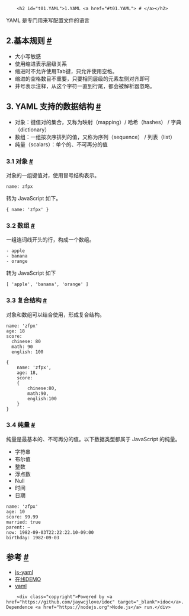 
        <h2 id="t01.YAML">1.YAML <a href="#t01.YAML"> # </a></h2>
<p>YAML &#x662F;&#x4E13;&#x95E8;&#x7528;&#x6765;&#x5199;&#x914D;&#x7F6E;&#x6587;&#x4EF6;&#x7684;&#x8BED;&#x8A00;</p>
<h2 id="t12.&#x57FA;&#x672C;&#x89C4;&#x5219;">2.&#x57FA;&#x672C;&#x89C4;&#x5219; <a href="#t12.&#x57FA;&#x672C;&#x89C4;&#x5219;"> # </a></h2>
<ul>
<li>&#x5927;&#x5C0F;&#x5199;&#x654F;&#x611F;</li>
<li>&#x4F7F;&#x7528;&#x7F29;&#x8FDB;&#x8868;&#x793A;&#x5C42;&#x7EA7;&#x5173;&#x7CFB;</li>
<li>&#x7F29;&#x8FDB;&#x65F6;&#x4E0D;&#x5141;&#x8BB8;&#x4F7F;&#x7528;Tab&#x952E;&#xFF0C;&#x53EA;&#x5141;&#x8BB8;&#x4F7F;&#x7528;&#x7A7A;&#x683C;&#x3002;</li>
<li>&#x7F29;&#x8FDB;&#x7684;&#x7A7A;&#x683C;&#x6570;&#x76EE;&#x4E0D;&#x91CD;&#x8981;&#xFF0C;&#x53EA;&#x8981;&#x76F8;&#x540C;&#x5C42;&#x7EA7;&#x7684;&#x5143;&#x7D20;&#x5DE6;&#x4FA7;&#x5BF9;&#x9F50;&#x5373;&#x53EF;</li>
<li>&#x4E95;&#x53F7;&#x8868;&#x793A;&#x6CE8;&#x91CA;&#xFF0C;&#x4ECE;&#x8FD9;&#x4E2A;&#x5B57;&#x7B26;&#x4E00;&#x76F4;&#x5230;&#x884C;&#x5C3E;&#xFF0C;&#x90FD;&#x4F1A;&#x88AB;&#x89E3;&#x6790;&#x5668;&#x5FFD;&#x7565;&#x3002;</li>
</ul>
<h2 id="t23. YAML &#x652F;&#x6301;&#x7684;&#x6570;&#x636E;&#x7ED3;&#x6784;">3. YAML &#x652F;&#x6301;&#x7684;&#x6570;&#x636E;&#x7ED3;&#x6784; <a href="#t23. YAML &#x652F;&#x6301;&#x7684;&#x6570;&#x636E;&#x7ED3;&#x6784;"> # </a></h2>
<ul>
<li>&#x5BF9;&#x8C61;&#xFF1A;&#x952E;&#x503C;&#x5BF9;&#x7684;&#x96C6;&#x5408;&#xFF0C;&#x53C8;&#x79F0;&#x4E3A;&#x6620;&#x5C04;&#xFF08;mapping&#xFF09;/ &#x54C8;&#x5E0C;&#xFF08;hashes&#xFF09; / &#x5B57;&#x5178;&#xFF08;dictionary&#xFF09;</li>
<li>&#x6570;&#x7EC4;&#xFF1A;&#x4E00;&#x7EC4;&#x6309;&#x6B21;&#x5E8F;&#x6392;&#x5217;&#x7684;&#x503C;&#xFF0C;&#x53C8;&#x79F0;&#x4E3A;&#x5E8F;&#x5217;&#xFF08;sequence&#xFF09; / &#x5217;&#x8868;&#xFF08;list&#xFF09;</li>
<li>&#x7EAF;&#x91CF;&#xFF08;scalars&#xFF09;&#xFF1A;&#x5355;&#x4E2A;&#x7684;&#x3001;&#x4E0D;&#x53EF;&#x518D;&#x5206;&#x7684;&#x503C;</li>
</ul>
<h3 id="t33.1 &#x5BF9;&#x8C61;">3.1 &#x5BF9;&#x8C61; <a href="#t33.1 &#x5BF9;&#x8C61;"> # </a></h3>
<p>&#x5BF9;&#x8C61;&#x7684;&#x4E00;&#x7EC4;&#x952E;&#x503C;&#x5BF9;&#xFF0C;&#x4F7F;&#x7528;&#x5192;&#x53F7;&#x7ED3;&#x6784;&#x8868;&#x793A;&#x3002;</p>
<pre><code class="lang-yaml"><span class="hljs-attr">name:</span> <span class="hljs-string">zfpx</span>
</code></pre>
<p>&#x8F6C;&#x4E3A; JavaScript &#x5982;&#x4E0B;&#x3002;</p>
<pre><code class="lang-js">{ <span class="hljs-attr">name</span>: <span class="hljs-string">&apos;zfpx&apos;</span> }
</code></pre>
<h3 id="t43.2 &#x6570;&#x7EC4;">3.2 &#x6570;&#x7EC4; <a href="#t43.2 &#x6570;&#x7EC4;"> # </a></h3>
<p>&#x4E00;&#x7EC4;&#x8FDE;&#x8BCD;&#x7EBF;&#x5F00;&#x5934;&#x7684;&#x884C;&#xFF0C;&#x6784;&#x6210;&#x4E00;&#x4E2A;&#x6570;&#x7EC4;&#x3002;</p>
<pre><code class="lang-yaml"><span class="hljs-bullet">-</span> <span class="hljs-string">apple</span>
<span class="hljs-bullet">-</span> <span class="hljs-string">banana</span>
<span class="hljs-bullet">-</span> <span class="hljs-string">orange</span>
</code></pre>
<p>&#x8F6C;&#x4E3A; JavaScript &#x5982;&#x4E0B;</p>
<pre><code class="lang-js">[ <span class="hljs-string">&apos;apple&apos;</span>, <span class="hljs-string">&apos;banana&apos;</span>, <span class="hljs-string">&apos;orange&apos;</span> ]
</code></pre>
<h3 id="t53.3 &#x590D;&#x5408;&#x7ED3;&#x6784;">3.3 &#x590D;&#x5408;&#x7ED3;&#x6784; <a href="#t53.3 &#x590D;&#x5408;&#x7ED3;&#x6784;"> # </a></h3>
<p>&#x5BF9;&#x8C61;&#x548C;&#x6570;&#x7EC4;&#x53EF;&#x4EE5;&#x7ED3;&#x5408;&#x4F7F;&#x7528;&#xFF0C;&#x5F62;&#x6210;&#x590D;&#x5408;&#x7ED3;&#x6784;&#x3002;</p>
<pre><code class="lang-yaml"><span class="hljs-attr">name:</span> <span class="hljs-string">&apos;zfpx&apos;</span>
<span class="hljs-attr">age:</span> <span class="hljs-number">18</span>
<span class="hljs-attr">score:</span>
<span class="hljs-attr">  chinese:</span> <span class="hljs-number">80</span>
<span class="hljs-attr">  math:</span> <span class="hljs-number">90</span>
<span class="hljs-attr">  english:</span> <span class="hljs-number">100</span>
</code></pre>
<pre><code class="lang-js">{
    <span class="hljs-attr">name</span>: <span class="hljs-string">&apos;zfpx&apos;</span>,
    <span class="hljs-attr">age</span>: <span class="hljs-number">18</span>,
    <span class="hljs-attr">score</span>:
    {
        <span class="hljs-attr">chinese</span>:<span class="hljs-number">80</span>,
        <span class="hljs-attr">math</span>:<span class="hljs-number">90</span>,
        <span class="hljs-attr">english</span>:<span class="hljs-number">100</span>
    }
}
</code></pre>
<h3 id="t63.4 &#x7EAF;&#x91CF;">3.4 &#x7EAF;&#x91CF; <a href="#t63.4 &#x7EAF;&#x91CF;"> # </a></h3>
<p>&#x7EAF;&#x91CF;&#x662F;&#x6700;&#x57FA;&#x672C;&#x7684;&#x3001;&#x4E0D;&#x53EF;&#x518D;&#x5206;&#x7684;&#x503C;&#x3002;&#x4EE5;&#x4E0B;&#x6570;&#x636E;&#x7C7B;&#x578B;&#x90FD;&#x5C5E;&#x4E8E; JavaScript &#x7684;&#x7EAF;&#x91CF;&#x3002;</p>
<ul>
<li>&#x5B57;&#x7B26;&#x4E32;</li>
<li>&#x5E03;&#x5C14;&#x503C;</li>
<li>&#x6574;&#x6570;</li>
<li>&#x6D6E;&#x70B9;&#x6570;</li>
<li>Null</li>
<li>&#x65F6;&#x95F4;</li>
<li>&#x65E5;&#x671F;</li>
</ul>
<pre><code class="lang-yaml"><span class="hljs-attr">name:</span> <span class="hljs-string">&apos;zfpx&apos;</span>
<span class="hljs-attr">age:</span> <span class="hljs-number">10</span>
<span class="hljs-attr">score:</span> <span class="hljs-number">99.99</span>
<span class="hljs-attr">married:</span> <span class="hljs-literal">true</span>
<span class="hljs-attr">parent:</span> <span class="hljs-string">~</span>
<span class="hljs-attr">now:</span> <span class="hljs-number">1982</span><span class="hljs-bullet">-09</span><span class="hljs-bullet">-03</span><span class="hljs-attr">T22:22:22.10-09:00</span>
<span class="hljs-attr">birthday:</span> <span class="hljs-number">1982</span><span class="hljs-bullet">-09</span><span class="hljs-bullet">-03</span> 
</code></pre>
<h2 id="t7&#x53C2;&#x8003;">&#x53C2;&#x8003; <a href="#t7&#x53C2;&#x8003;"> # </a></h2>
<ul>
<li><a href="https://github.com/nodeca/js-yaml">js-yaml</a></li>
<li><a href="http://nodeca.github.io/js-yaml/">&#x5728;&#x7EBF;DEMO</a></li>
<li><a href="http://www.ruanyifeng.com/blog/2016/07/yaml.html">yaml</a></li>
</ul>

        <div class="copyright">Powered by <a href="https://github.com/jaywcjlove/idoc" target="_blank">idoc</a>. Dependence <a href="https://nodejs.org">Node.js</a> run.</div>
    